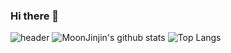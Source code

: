 ### Hi there 👋

![header](https://capsule-render.vercel.app/api?type=rounded&color=gradient&height=130&section=header&text=Moon%20Jinjin&fontSize=60&fontColor=FFFFFF&animation=twinkling)
![MoonJinjin's github stats](https://github-readme-stats.vercel.app/api?username=MoonJinjin&show_icons=true)
![Top Langs](https://github-readme-stats.vercel.app/api/top-langs/?username=MoonJinjin&layout=compact)
